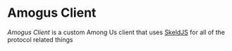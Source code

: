 # Amogus Client
*Amogus Client* is a custom Among Us client that uses [SkeldJS](https://github.com/SkeldJS/SkeldJS) for all of the protocol related things